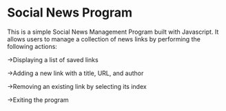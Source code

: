 
# Social News Program

This is a simple Social News Management Program built with Javascript. It allows users to manage a collection of news links by performing the following actions:

->Displaying a list of saved links

->Adding a new link with a title, URL, and author

->Removing an existing link by selecting its index

->Exiting the program

